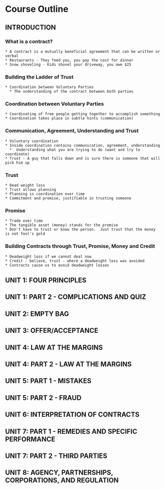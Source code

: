 # Course Outline

##  INTRODUCTION

### What is a contract?
    * A contract is a mutually beneficial agreement that can be written or verbal
    * Restaurants - They feed you, you pay the cost for dinner
    * Snow shoveling - Kids shovel your driveway, you owe $25
    
### Building the Ladder of Trust
    * Coordination between Voluntary Parties
      * The understanding of the contract between both parties
      
### Coordination between Voluntary Parties
    * Coordinating of free people getting together to accomplish something
    * Coordination takes place in subtle hints (communication)
    
### Communication, Agreement, Understanding and Trust
    * Voluntary coordination
    * Inside coordination contains communication, agreement, understanding
      *  Understanding what you are trying to do (want and try to coordinate)
    * Trust - A guy that falls down and is sure there is someone that will pick him up 

### Trust
    * Dead weight loss
    * Trust allows planning
    * Planning is coordination over time
    * Commitment and promise, justifiable in trusting someone

### Promise
    * Trade over time
    * The tangible asset (money) stands for the promise
    * Don't have to trust or know the person.  Just trust that the money is not fool's gold
    
### Building Contracts through Trust, Promise, Money and Credit
    * Deadweight loss if we cannot deal now 
    * Credit - believe, trust - where a deadweight loss was avoided
    * Contracts cause us to avoid deadweight losses
    
##  UNIT 1: FOUR PRINCIPLES

##  UNIT 1: PART 2 - COMPLICATIONS AND QUIZ

##  UNIT 2: EMPTY BAG

##  UNIT 3: OFFER/ACCEPTANCE

##  UNIT 4: LAW AT THE MARGINS

##  UNIT 4: PART 2 - LAW AT THE MARGINS

##  UNIT 5: PART 1 - MISTAKES

##  UNIT 5: PART 2 - FRAUD

##  UNIT 6: INTERPRETATION OF CONTRACTS 

##  UNIT 7: PART 1 - REMEDIES AND SPECIFIC PERFORMANCE

##  UNIT 7: PART 2 - THIRD PARTIES

##  UNIT 8: AGENCY, PARTNERSHIPS, CORPORATIONS, AND REGULATION

